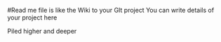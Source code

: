 #Read me file is like the Wiki to your GIt project
You can write details of your project here


Piled higher and deeper